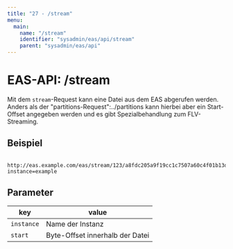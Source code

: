 ```yaml
---
title: "27 - /stream"
menu:
  main:
    name: "/stream"
    identifier: "sysadmin/eas/api/stream"
    parent: "sysadmin/eas/api"
---
```

#  EAS-API: /stream

Mit dem `stream`-Request kann eine Datei aus dem EAS abgerufen werden. Anders als der "partitions-Request":../partitions kann hierbei aber ein Start-Offset angegeben werden und es gibt Spezialbehandlung zum FLV-Streaming.

##  Beispiel

~~~
 http://eas.example.com/eas/stream/123/a8fdc205a9f19cc1c7507a60c4f01b13d11d7fd0?instance=example
~~~


##  Parameter


|key|value|
|---|---|
|`instance`          |Name der Instanz|
|`start`             |Byte-Offset innerhalb der Datei|





